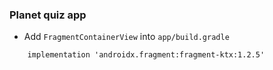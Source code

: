 ### Planet quiz app   
   
    
- Add `FragmentContainerView` into `app/build.gradle`
```
    implementation 'androidx.fragment:fragment-ktx:1.2.5'
```